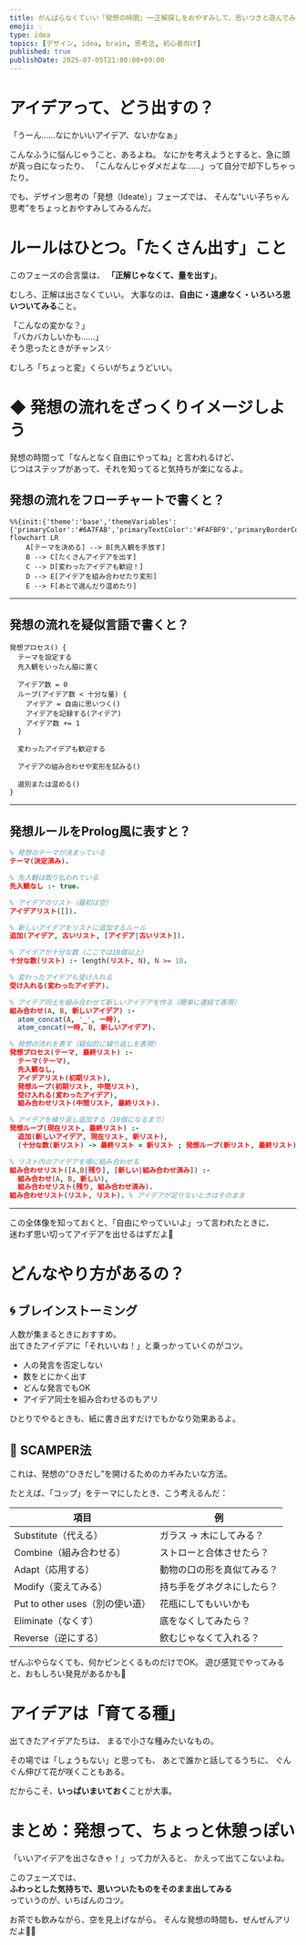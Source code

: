 ```yaml
---
title: がんばらなくていい「発想の時間」──正解探しをおやすみして、思いつきと遊んでみよう
emoji: 💡
type: idea
topics: [デザイン, idea, brain, 思考法, 初心者向け]
published: true
publishDate: 2025-07-05T21:00:00+09:00
---
```


# アイデアって、どう出すの？

「うーん……なにかいいアイデア、ないかなぁ」

こんなふうに悩んじゃうこと、あるよね。
なにかを考えようとすると、急に頭が真っ白になったり、
「こんなんじゃダメだよな……」って自分で却下しちゃったり。

でも、デザイン思考の「発想（Ideate）」フェーズでは、
そんな“いい子ちゃん思考”をちょっとおやすみしてみるんだ。

# ルールはひとつ。「たくさん出す」こと

このフェーズの合言葉は、
**「正解じゃなくて、量を出す」**。

むしろ、正解は出さなくていい。
大事なのは、**自由に・遠慮なく・いろいろ思いついてみる**こと。

「こんなの変かな？」  
「バカバカしいかも……」  
そう思ったときがチャンス✨

むしろ「ちょっと変」くらいがちょうどいい。

# ◆ 発想の流れをざっくりイメージしよう

発想の時間って「なんとなく自由にやってね」と言われるけど、  
じつはステップがあって、それを知ってると気持ちが楽になるよ。

## 発想の流れをフローチャートで書くと？

```mermaid
%%{init:{'theme':'base','themeVariables':{'primaryColor':'#6A7FAB','primaryTextColor':'#FAFBF9','primaryBorderColor':'#6A7FAB','lineColor':'#6A7FABCC','textColor':'#6A7FABCC','fontSize':'30px'}}}%%
flowchart LR
    A[テーマを決める] --> B[先入観を手放す]
    B --> C[たくさんアイデアを出す]
    C --> D[変わったアイデアも歓迎！]
    D --> E[アイデアを組み合わせたり変形]
    E --> F[あとで選んだり温めたり]
```

---

## 発想の流れを疑似言語で書くと？

```text
発想プロセス() {
  テーマを設定する
  先入観をいったん脇に置く

  アイデア数 = 0
  ループ(アイデア数 < 十分な量) {
    アイデア = 自由に思いつく()
    アイデアを記録する(アイデア)
    アイデア数 += 1
  }

  変わったアイデアも歓迎する

  アイデアの組み合わせや変形を試みる()

  選別または温める()
}
```

---

## 発想ルールをProlog風に表すと？

```prolog
% 発想のテーマが決まっている
テーマ(決定済み).

% 先入観は取り払われている
先入観なし :- true.

% アイデアのリスト（最初は空）
アイデアリスト([]).

% 新しいアイデアをリストに追加するルール
追加(アイデア, 古いリスト, [アイデア|古いリスト]).

% アイデアが十分な数（ここでは10個以上）
十分な数(リスト) :- length(リスト, N), N >= 10.

% 変わったアイデアも受け入れる
受け入れる(変わったアイデア).

% アイデア同士を組み合わせて新しいアイデアを作る（簡単に連結で表現）
組み合わせ(A, B, 新しいアイデア) :-
  atom_concat(A, '_', 一時),
  atom_concat(一時, B, 新しいアイデア).

% 発想の流れを表す（疑似的に繰り返しを表現）
発想プロセス(テーマ, 最終リスト) :-
  テーマ(テーマ),
  先入観なし,
  アイデアリスト(初期リスト),
  発想ループ(初期リスト, 中間リスト),
  受け入れる(変わったアイデア),
  組み合わせリスト(中間リスト, 最終リスト).

% アイデアを繰り返し追加する（10個になるまで）
発想ループ(現在リスト, 最終リスト) :-
  追加(新しいアイデア, 現在リスト, 新リスト),
  (十分な数(新リスト) -> 最終リスト = 新リスト ; 発想ループ(新リスト, 最終リスト)).

% リスト内のアイデアを順に組み合わせる
組み合わせリスト([A,B|残り], [新しい|組み合わせ済み]) :-
  組み合わせ(A, B, 新しい),
  組み合わせリスト(残り, 組み合わせ済み).
組み合わせリスト(リスト, リスト). % アイデアが足りないときはそのまま
```

---

この全体像を知っておくと、「自由にやっていいよ」って言われたときに、  
迷わず思い切ってアイデアを出せるはずだよ🌱  

# どんなやり方があるの？

## 🌀 ブレインストーミング

人数が集まるときにおすすめ。  
出てきたアイデアに「それいいね！」と乗っかっていくのがコツ。

- 人の発言を否定しない  
- 数をとにかく出す  
- どんな発言でもOK  
- アイデア同士を組み合わせるのもアリ

ひとりでやるときも、紙に書き出すだけでもかなり効果あるよ。

## 🔧 SCAMPER法

これは、発想の“ひきだし”を開けるためのカギみたいな方法。

たとえば、「コップ」をテーマにしたとき、こう考えるんだ：

| 項目 | 例 |
|------|----|
| Substitute（代える） | ガラス → 木にしてみる？ |
| Combine（組み合わせる） | ストローと合体させたら？ |
| Adapt（応用する） | 動物の口の形を真似てみる？ |
| Modify（変えてみる） | 持ち手をグネグネにしたら？ |
| Put to other uses（別の使い道） | 花瓶にしてもいいかも |
| Eliminate（なくす） | 底をなくしてみたら？ |
| Reverse（逆にする） | 飲むじゃなくて入れる？ |

ぜんぶやらなくても、何かピンとくるものだけでOK。
遊び感覚でやってみると、おもしろい発見があるかも🌱

# アイデアは「育てる種」

出てきたアイデアたちは、
まるで小さな種みたいなもの。

その場では「しょうもない」と思っても、
あとで誰かと話してるうちに、
ぐんぐん伸びて花が咲くこともある。

だからこそ、**いっぱいまいておく**ことが大事。

# まとめ：発想って、ちょっと休憩っぽい

「いいアイデアを出さなきゃ！」って力が入ると、
かえって出てこないよね。

このフェーズでは、  
**ふわっとした気持ちで、思いついたものをそのまま出してみる**  
っていうのが、いちばんのコツ。

お茶でも飲みながら、空を見上げながら。
そんな発想の時間も、ぜんぜんアリだよ🍵🌼
